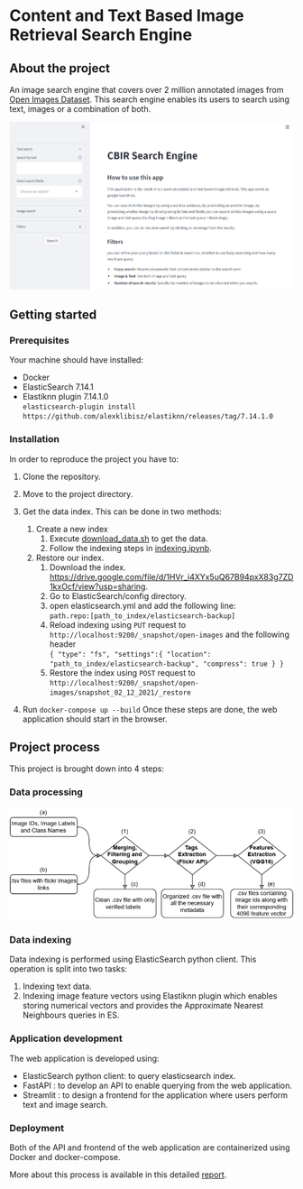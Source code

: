 # Content and Text Based Image Retrieval Search Engine
## About the project
An image search engine that covers over 2 million annotated images from [Open Images Dataset](https://storage.googleapis.com/openimages/web/index.html). This search engine enables its users to search using text, images or a combination of both.

![home page](images/home.png)



## Getting started
### Prerequisites
Your machine should have installed:
- Docker
- ElasticSearch 7.14.1
- Elastiknn plugin 7.14.1.0 <br/>
  `elasticsearch-plugin install https://github.com/alexklibisz/elastiknn/releases/tag/7.14.1.0 ` 

### Installation
In order to reproduce the project you have to:

1. Clone the repository.
2. Move to the project directory.
3. Get the data index. This can be done in two methods:
    1. Create a new index
        1. Execute [download_data.sh](data/download_data.sh) to get the data.
        2. Follow the indexing steps in [indexing.ipynb](data-preparation/indexing.ipynb).
    2. Restore our index.
        1. Download the index. https://drive.google.com/file/d/1HVr_i4XYx5uQ67B94pxX83g7ZD1kxOcf/view?usp=sharing.
        2. Go to ElasticSearch/config directory.
        3. open elasticsearch.yml and add the following line: <br /> `path.repo:[path_to_index/elasticsearch-backup]`
        4. Reload indexing using `PUT` request to <br /> `http://localhost:9200/_snapshot/open-images` and the following header <br />
        `{
            "type": "fs",
            "settings":{
                "location": "path_to_index/elasticsearch-backup",
                "compress": true
                }
        }`
        5. Restore the index using `POST` request to <br />
        `http://localhost:9200/_snapshot/open-images/snapshot_02_12_2021/_restore`

5. Run `docker-compose up --build`
Once these steps are done, the web application should start in the browser.


## Project process
This project is brought down into 4 steps:
### Data processing
![data processing pipeline](images/dataset.jpg)
### Data indexing
Data indexing is performed using ElasticSearch python client. This operation is split into two tasks:
1. Indexing text data.
2. Indexing image feature vectors using Elastiknn plugin which enables storing numerical vectors and provides the Approximate Nearest Neighbours queries in ES.
### Application development
The web application is developed using:
- ElasticSearch python client: to query elasticsearch index.
- FastAPI : to develop an API to enable querying from the web application.
- Streamlit : to design a frontend for the application where users perform text and image search.

### Deployment
Both of the API and frontend of the web application are containerized using Docker and docker-compose.



More about this process is available in this detailed [report](/docs).

